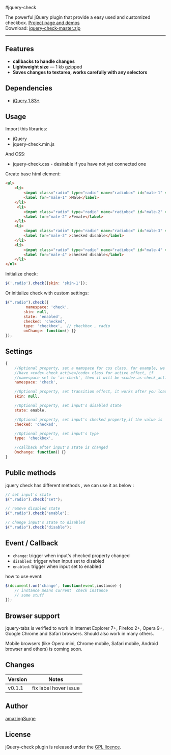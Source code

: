 #jquery-check

The powerful jQuery plugin that provide a easy used and customized checkbox. <a href="http://amazingsurge.github.io/jquery-check/">Project page and demos</a><br />
Download: <a href="https://github.com/amazingSurge/jquery-check/archive/master.zip">jquery-check-master.zip</a>

***

## Features

* **callbacks to handle changes** 
* **Lightweight size** — 1 kb gzipped
* **Saves changes to textarea, works carefully with any selectors** 

## Dependencies

* <a href="http://jquery.com/" target="_blank">jQuery 1.83+</a>

## Usage

Import this libraries:
* jQuery
* jquery-check.min.js

And CSS:
* jquery-check.css - desirable if you have not yet connected one


Create base html element:
```html
<ul>
    <li>
        <input class="radio" type="radio" name="radiobox" id="male-1" value="male" />
        <label for="male-1" >Male</label>
    </li>
     <li>
        <input class="radio" type="radio" name="radiobox" id="male-2" value="female" />
        <label for="male-2" >Female</label>
    </li>
    <li>
        <input class="radio" type="radio" name="radiobox" id="male-3" value="male" disabled="disabled" />
        <label for="male-3" >checked disable</label>
    </li>
    <li>
        <input class="radio" type="radio" name="radiobox" id="male-4" value="male" disabled="disabled" />
        <label for="male-4" >checked disable</label>
    </li>
</ul>
```

Initialize check:
```javascript
$('.radio').check({skin: 'skin-1'});
```

Or initialize check with custom settings:
```javascript
$(".radio").check({
         namespace: 'check',
        skin: null,
        state: 'enabled', 
        checked: 'checked', 
        type: 'checkbox',  // checkbox , radio
        onChange: function() {}
});
```

## Settings

```javascript
{
    //Optional property, set a namspace for css class, for example, we 
    //have <code>.check_active</code> class for active effect, if
    //namespace set to 'as-check', then it will be <code>.as-check_active
    namespace: 'check',

    //Optional property, set transition effect, it works after you load specified skin file
    skin: null,

    //Optional property, set input's disabled state
    state: enable,

    //Optional property, set input's checked property,if the value is 'checked',this input will be checked
    checked: 'checked',

    //Optional property, set input's type
    type: 'checkbox',

    //callback after input's state is changed
    Onchange: function(）{}
}
```

## Public methods

jquery check has different methods , we can use it as below :
```javascript
// set input's state
$(".radio").check("set");

// remove disabled state
$(".radio").check("enable");

// change input's state to disabled
$(".radio").check("disable");
```

## Event / Callback

* <code>change</code>: trigger when input's checked property changed
* <code>disabled</code>: trigger when input set to disabled
* <code>enabled</code>:  trigger when input set to enabled

how to use event:
```javascript
$(document).on('change', function(event,instance) {
    // instance means current  check instance 
    // some stuff
});
``` 

## Browser support
jquery-tabs is verified to work in Internet Explorer 7+, Firefox 2+, Opera 9+, Google Chrome and Safari browsers. Should also work in many others.

Mobile browsers (like Opera mini, Chrome mobile, Safari mobile, Android browser and others) is coming soon.

## Changes

| Version | Notes                                                            |
|---------|------------------------------------------------------------------|
|  v0.1.1 |  fix label hover issue                                           |

## Author
[amazingSurge](http://amazingSurge.com)

## License
jQuery-check plugin is released under the <a href="https://github.com/amazingSurge/jquery-check/blob/master/LICENCE.GPL" target="_blank">GPL licence</a>.


